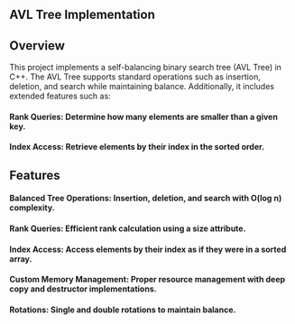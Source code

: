 ## AVL Tree Implementation

## Overview

This project implements a self-balancing binary search tree (AVL Tree) in C++. The AVL Tree supports standard operations such as insertion, deletion, and search while maintaining balance. Additionally, it includes extended features such as:

#### Rank Queries: Determine how many elements are smaller than a given key.

#### Index Access: Retrieve elements by their index in the sorted order.

## Features

#### Balanced Tree Operations: Insertion, deletion, and search with O(log n) complexity.

#### Rank Queries: Efficient rank calculation using a size attribute.

#### Index Access: Access elements by their index as if they were in a sorted array.

#### Custom Memory Management: Proper resource management with deep copy and destructor implementations.

#### Rotations: Single and double rotations to maintain balance.

